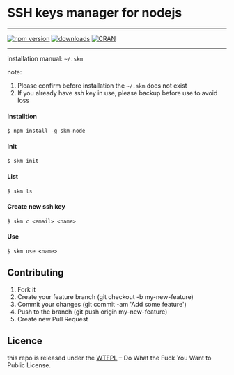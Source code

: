 # SSH keys manager for nodejs
----

[![npm version](https://img.shields.io/npm/v/skm-node.svg)](https://badge.fury.io/js/skm-node)
[![downloads](https://img.shields.io/npm/dt/skm-node.svg)](https://www.npmjs.com/package/skm-node)
[![CRAN](https://img.shields.io/badge/license-Do%20What%20the%20Fuck%20You%20Want%20to%20Public%20License-green.svg)](https://github.com/liees/skm-node/blob/master/LICENSE)

----

installation manual: `~/.skm`

note: 

1. Please confirm before installation the `~/.skm` does not exist
2. If you already have ssh key in use, please backup before use to avoid loss


#### Installtion

```
$ npm install -g skm-node
```

#### Init
```
$ skm init
```

#### List
```
$ skm ls
```

#### Create new ssh key
```
$ skm c <email> <name> 
```

#### Use
```
$ skm use <name>
```


## Contributing

1. Fork it
2. Create your feature branch (git checkout -b my-new-feature)
3. Commit your changes (git commit -am 'Add some feature')
4. Push to the branch (git push origin my-new-feature)
5. Create new Pull Request

## Licence


this repo is released under the [WTFPL](https://github.com/liees/inspection_area/blob/master/LICENSE) – Do What the Fuck You Want to Public License.



